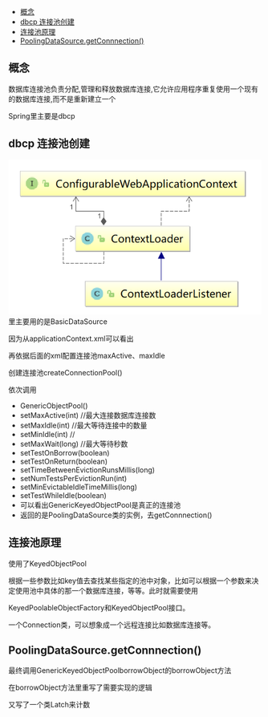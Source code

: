 <!-- TOC -->

- [概念](#概念)
- [dbcp 连接池创建](#dbcp-连接池创建)
- [连接池原理](#连接池原理)
- [PoolingDataSource.getConnnection()](#poolingdatasourcegetconnnection)

<!-- /TOC -->
## 概念
数据库连接池负责分配,管理和释放数据库连接,它允许应用程序重复使用一个现有的数据库连接,而不是重新建立一个

Spring里主要是dbcp

## dbcp 连接池创建
![png](https://github.com/hycPerson/Interview/blob/master/pics/ContextLoaderListener.png)
里主要用的是BasicDataSource

因为从applicationContext.xml可以看出

<bean id="dataSource" class="org.apache.commons.dbcp.BasicDataSource"
          destroy-method="close">
          再依据后面的xml配置连接池maxActive、maxIdle

创建连接池createConnectionPool() 

依次调用 

- GenericObjectPool()  
- setMaxActive(int) //最大连接数据库连接数
- setMaxIdle(int)  //最大等待连接中的数量
- setMinIdle(int)  //
- setMaxWait(long) //最大等待秒数
- setTestOnBorrow(boolean)  
- setTestOnReturn(boolean)  
- setTimeBetweenEvictionRunsMillis(long)  
- setNumTestsPerEvictionRun(int)  
- setMinEvictableIdleTimeMillis(long)  
- setTestWhileIdle(boolean)  
- 可以看出GenericKeyedObjectPool是真正的连接池
- 返回的是PoolingDataSource类的实例，去getConnnection()

## 连接池原理
使用了KeyedObjectPool

根据一些参数比如key值去查找某些指定的池中对象，比如可以根据一个参数来决定使用池中具体的那一个数据库连接，等等。此时就需要使用

KeyedPoolableObjectFactory和KeyedObjectPool接口。

一个Connection类，可以想象成一个远程连接比如数据库连接等。

## PoolingDataSource.getConnnection()
最终调用GenericKeyedObjectPoolborrowObject的borrowObject方法

在borrowObject方法里重写了需要实现的逻辑

又写了一个类Latch来计数



